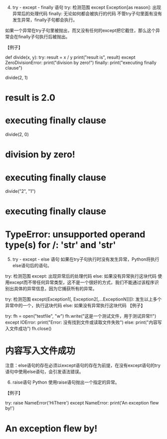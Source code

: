 4. try - except - finally 语句
try:
    检测范围
except Exception[as reason]:
    出现异常后的处理代码
finally:
    无论如何都会被执行的代码
不管try子句里面有没有发生异常，finally子句都会执行。

如果一个异常在try子句里被抛出，而又没有任何的except把它截住，那么这个异常会在finally子句执行后被抛出。

【例子】

def divide(x, y):
    try:
        result = x / y
        print("result is", result)
    except ZeroDivisionError:
        print("division by zero!")
    finally:
        print("executing finally clause")


divide(2, 1)
# result is 2.0
# executing finally clause
divide(2, 0)
# division by zero!
# executing finally clause
divide("2", "1")
# executing finally clause
# TypeError: unsupported operand type(s) for /: 'str' and 'str'
5. try - except - else 语句
如果在try子句执行时没有发生异常，Python将执行else语句后的语句。

try:
    检测范围
except:
    出现异常后的处理代码
else:
    如果没有异常执行这块代码
使用except而不带任何异常类型，这不是一个很好的方式，我们不能通过该程序识别出具体的异常信息，因为它捕获所有的异常。

try:
    检测范围
except(Exception1[, Exception2[,...ExceptionN]]]):
   发生以上多个异常中的一个，执行这块代码
else:
    如果没有异常执行这块代码
【例子】

try:
    fh = open("testfile", "w")
    fh.write("这是一个测试文件，用于测试异常!!")
except IOError:
    print("Error: 没有找到文件或读取文件失败")
else:
    print("内容写入文件成功")
    fh.close()

# 内容写入文件成功
注意：else语句的存在必须以except语句的存在为前提，在没有except语句的try语句中使用else语句，会引发语法错误。

6. raise语句
Python 使用raise语句抛出一个指定的异常。

【例子】

try:
    raise NameError('HiThere')
except NameError:
    print('An exception flew by!')
    
# An exception flew by!
